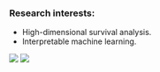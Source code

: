 ### Research interests:

* High-dimensional survival analysis.
* Interpretable machine learning.

![](https://komarev.com/ghpvc/?username=Shahin-Roshani&style=for-the-badge)
![](https://img.shields.io/badge/R-276DC3?style=for-the-badge&logo=r&logoColor=white)

